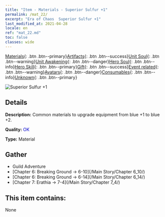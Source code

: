 ```yaml
---
title: "Item - Materials - Superior Sulfur +1"
permalink: /mat_22/
excerpt: "Era of Chaos  Superior Sulfur +1"
last_modified_at: 2021-04-28
locale: en
ref: "mat_22.md"
toc: false
classes: wide
---
```

 [Materials](/Items/){: .btn .btn--primary}[Artifacts](/Items/Artifacts/){: .btn .btn--success}[Unit Soul](/Items/UnitSoul/){: .btn .btn--warning}[Unit Awakening](/Items/UnitAwakening/){: .btn .btn--danger}[Hero Soul](/Items/HeroSoul/){: .btn .btn--info}[Hero Skill](/Items/HeroSkill/){: .btn .btn--primary}[Gift](/Items/Gift/){: .btn .btn--success}[Event related](/Items/Events/){: .btn .btn--warning}[Avatars](/Items/Avatars/){: .btn .btn--danger}[Consumables](/Items/Consumables/){: .btn .btn--info}[Unknown](/Items/Unknown/){: .btn .btn--primary}

 ![Superior Sulfur +1](/images/t/i_cailiao_liuhuang1.png)

## Details
 **Description:** Common materials to upgrade equipment from blue +1 to blue +2.

 **Quality:** <span style="color: #0000CD">OK</span>

 **Type:** Material

## Gather

*    Guild Adventure 
*    [Chapter 6: Breaking Ground -> 6-10](/Main Story/Chapter 6_10/) 
*    [Chapter 6: Breaking Ground -> 6-14](/Main Story/Chapter 6_14/) 
*    [Chapter 7: Erathia -> 7-4](/Main Story/Chapter 7_4/) 

## This item contains:

  None


